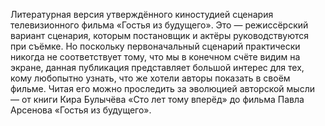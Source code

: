 <!--2017-02-16 19:21:51-->
Литературная версия утверждённого киностудией сценария телевизионного фильма «Гостья из будущего». Это — режиссёрский вариант сценария, которым постановщик и актёры руководствуются при съёмке. Но поскольку первоначальный сценарий практически никогда не соответствует тому, что мы в конечном счёте видим на экране, данная публикация представляет большой интерес для тех, кому любопытно узнать, что же хотели авторы показать в своём фильме. Читая его можно проследить за эволюцией авторской мысли — от книги Кира Булычёва «Сто лет тому вперёд» до фильма Павла Арсенова «Гостья из будущего».